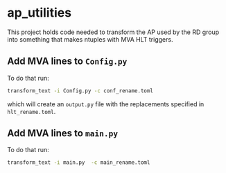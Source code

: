 # ap_utilities

This project holds code needed to transform the AP used by the RD group into something that makes ntuples with MVA HLT triggers.

## Add MVA lines to `Config.py`

To do that run:

```bash
transform_text -i Config.py -c conf_rename.toml
```

which will create an `output.py` file with the replacements specified in `hlt_rename.toml`.

## Add MVA lines to `main.py`

To do that run:

```bash
transform_text -i main.py  -c main_rename.toml
```
